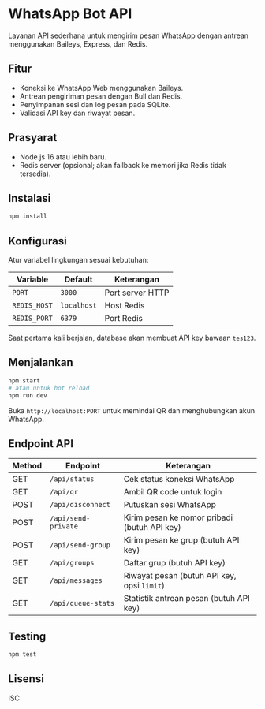 # WhatsApp Bot API

Layanan API sederhana untuk mengirim pesan WhatsApp dengan antrean menggunakan Baileys, Express, dan Redis.

## Fitur
- Koneksi ke WhatsApp Web menggunakan Baileys.
- Antrean pengiriman pesan dengan Bull dan Redis.
- Penyimpanan sesi dan log pesan pada SQLite.
- Validasi API key dan riwayat pesan.

## Prasyarat
- Node.js 16 atau lebih baru.
- Redis server (opsional; akan fallback ke memori jika Redis tidak tersedia).

## Instalasi
```bash
npm install
```

## Konfigurasi
Atur variabel lingkungan sesuai kebutuhan:

| Variable     | Default    | Keterangan             |
|--------------|-----------|------------------------|
| `PORT`       | `3000`    | Port server HTTP       |
| `REDIS_HOST` | `localhost` | Host Redis            |
| `REDIS_PORT` | `6379`    | Port Redis             |

Saat pertama kali berjalan, database akan membuat API key bawaan `tes123`.

## Menjalankan
```bash
npm start
# atau untuk hot reload
npm run dev
```
Buka `http://localhost:PORT` untuk memindai QR dan menghubungkan akun WhatsApp.

## Endpoint API
| Method | Endpoint           | Keterangan |
|--------|-------------------|-----------|
| GET    | `/api/status`      | Cek status koneksi WhatsApp |
| GET    | `/api/qr`          | Ambil QR code untuk login |
| POST   | `/api/disconnect`  | Putuskan sesi WhatsApp |
| POST   | `/api/send-private`| Kirim pesan ke nomor pribadi (butuh API key) |
| POST   | `/api/send-group`  | Kirim pesan ke grup (butuh API key) |
| GET    | `/api/groups`      | Daftar grup (butuh API key) |
| GET    | `/api/messages`    | Riwayat pesan (butuh API key, opsi `limit`) |
| GET    | `/api/queue-stats` | Statistik antrean pesan (butuh API key) |

## Testing
```bash
npm test
```

## Lisensi
ISC
